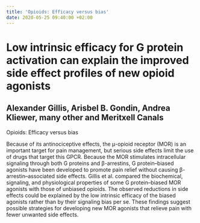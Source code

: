 ```yaml
---
title: 'Opioids: Efficacy versus bias'
date: 2020-05-25 09:40:00 +02:00
---
```


# Low intrinsic efficacy for G protein activation can explain the improved side effect profiles of new opioid agonists  

## Alexander Gillis, Arisbel B. Gondin, Andrea Kliewer, many other and Meritxell Canals

Opioids: Efficacy versus bias

Because of its antinociceptive effects, the μ-opioid receptor (MOR) is an important target for pain management, but serious side effects limit the use of drugs that target this GPCR. Because the MOR stimulates intracellular signaling through both G proteins and β-arrestins, G protein–biased agonists have been developed to promote pain relief without causing β-arrestin–associated side effects. Gillis et al. compared the biochemical, signaling, and physiological properties of some G protein–biased MOR agonists with those of unbiased opioids. The observed reductions in side effects could be explained by the low intrinsic efficacy of the biased agonists rather than by their signaling bias per se. These findings suggest possible strategies for developing new MOR agonists that relieve pain with fewer unwanted side effects.